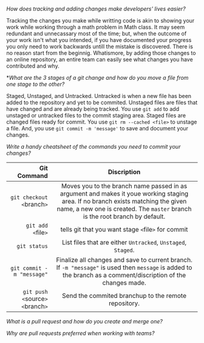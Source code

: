 *How does tracking and adding changes make developers' lives easier?*

Tracking the changes you make while writting code is akin to showing your work while working through a math problem in Math class.  It may seem redundant and unnecassary most of the time; but, when the outcome of your work isn't what you intended, if you have documented your progress you only need to work backwards untill the mistake is discovered. There is no reason start from the beginnig. Whatismore, by adding those changes to an online repository, an entire team can easily see what changes you have contributed and why.


**What are the 3 stages of a git change and how do you move a file from one stage to the other?*

Staged, Unstaged, and Untracked.
Untracked is when a new file has been added to the repository and yet to be commited. Unstaged files are files that have changed and are already being tracked.  You use `git add` to add unstaged or untracked files to the commit staging area.  Staged files are changed files ready for commit. You use `git rm --cached <file>` to unstage a file. And, you use `git commit -m 'message'` to save and document your changes.


*Write a handy cheatsheet of the commands you need to commit your changes?*
  
 | Git Command | Discription |
 | ---:|:---:|
 | `git checkout <`branch`>` | Moves you to the branch name passed in as argument and makes it youe working staging area. If no branch exists matching the given name, a new one is created. The `master` branch is the root branch by default. |
 | `git add <`file`>` | tells git that you want stage `<`file`>` for commit |
 | `git status` | List files that are either `Untracked`, `Unstaged`, `Staged`. |
 | `git commit -m "message"` | Finalize all changes and save to current branch.  If `-m "message"` is used then `message` is added to the branch as a comment/discription of the changes made. |
 |`git push <`source`> <`branch`>` | Send the commited branchup to the remote repository. |
 
 
*What is a pull request and how do you create and merge one?*

*Why are pull requests preferred when working with teams?*